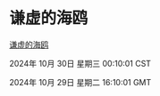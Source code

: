 # 谦虚的海鸥
[谦虚的海鸥](http://219.139.197.74:56308/qxdho/course/base/hotlink/index.php)

2024年 10月 30日 星期三 00:10:01 CST

2024年 10月 29日 星期二 16:10:01 GMT
